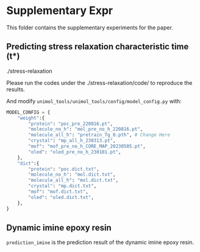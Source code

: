 # Supplementary Expr

This folder contains the supplementary experiments for the paper.

## Predicting stress relaxation characteristic time (t*)

./stress-relaxation

Please run the codes under the ./stress-relaxation/code/ to reproduce the results.

And modify `unimol_tools/unimol_tools/config/model_config.py` with:

```python
MODEL_CONFIG = {
    "weight":{
        "protein": "poc_pre_220816.pt",
        "molecule_no_h": "mol_pre_no_h_220816.pt",
        "molecule_all_h": "pretrain_Tg_0.pth", # Change Here
        "crystal": "mp_all_h_230313.pt",
        "mof": "mof_pre_no_h_CORE_MAP_20230505.pt",
        "oled": "oled_pre_no_h_230101.pt",
    },
    "dict":{
        "protein": "poc.dict.txt",
        "molecule_no_h": "mol.dict.txt",
        "molecule_all_h": "mol.dict.txt",
        "crystal": "mp.dict.txt",
        "mof": "mof.dict.txt",
        "oled": "oled.dict.txt",
    },
}
```

## Dynamic imine epoxy resin

`prediction_imine` is the prediction result of the dynamic imine epoxy resin.